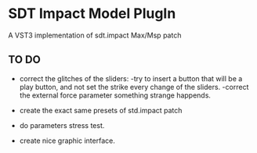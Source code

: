 # SDT Impact Model PlugIn

A VST3 implementation of sdt.impact Max/Msp patch

## TO DO 

- correct the glitches of the sliders:
  -try to insert a button that will be a play button, and not set the strike every change of the sliders.
  -correct the external force parameter something strange happends.
  
- create the exact same presets of std.impact patch  

- do parameters stress test.

- create nice graphic interface.





